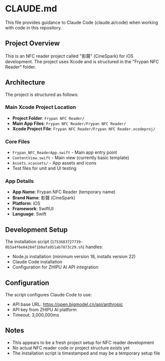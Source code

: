 # CLAUDE.md

This file provides guidance to Claude Code (claude.ai/code) when working with code in this repository.

## Project Overview

This is an NFC reader project called "影聲" (CineSpark) for iOS development. The project uses Xcode and is structured in the "Frypan NFC Reader" folder.

## Architecture

The project is structured as follows:

### Main Xcode Project Location
- **Project Folder**: `Frypan NFC Reader/`
- **Main App Files**: `Frypan NFC Reader/Frypan NFC Reader/`
- **Xcode Project File**: `Frypan NFC Reader/Frypan NFC Reader.xcodeproj/`

### Core Files
- `Frypan_NFC_ReaderApp.swift` - Main app entry point
- `ContentView.swift` - Main view (currently basic template)
- `Assets.xcassets/` - App assets and icons
- Test files for unit and UI testing

### App Details
- **App Name**: Frypan NFC Reader (temporary name)
- **Brand Name**: 影聲 (CineSpark)
- **Platform**: iOS
- **Framework**: SwiftUI
- **Language**: Swift

## Development Setup

The installation script (`1753683727739-0b3a4f6e84284f1b9afa951ab7873c29.sh`) handles:
- Node.js installation (minimum version 18, installs version 22)
- Claude Code installation
- Configuration for ZHIPU AI API integration

## Configuration

The script configures Claude Code to use:
- API base URL: https://open.bigmodel.cn/api/anthropic
- API key from ZHIPU AI platform
- Timeout: 3,000,000ms

## Notes

- This appears to be a fresh project setup for NFC reader development
- No actual NFC reader code or project structure exists yet
- The installation script is timestamped and may be a temporary setup file